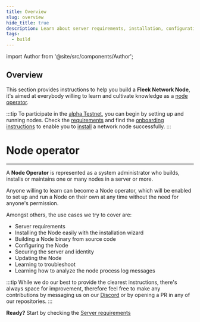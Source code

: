 ```yaml
---
title: Overview
slug: overview
hide_title: true
description: Learn about server requirements, installation, configuration, and more. Become a Node Operator and contribute to the network's growth.  
tags:
  - build
---
```


import Author from '@site/src/components/Author';

## Overview

This section provides instructions to help you build a **Fleek Network Node**, it's aimed at everybody willing to learn and cultivate knowledge as a [node operator](#node-operator).

:::tip
To participate in the [alpha Testnet](/docs/roadmap), you can begin by setting up and running nodes. Check the [requirements](/docs/node/requirements) and find the [onboarding instructions](/docs/node/testnet-onboarding) to enable you to [install](/docs/node/install) a network node successfully.
:::

# Node operator
---

A **Node Operator** is represented as a system administrator who builds, installs or maintains one or many nodes in a server or more.

Anyone willing to learn can become a Node operator, which will be enabled to set up and run a Node on their own at any time without the need for anyone's permission.

Amongst others, the use cases we try to cover are:

- Server requirements
- Installing the Node easily with the installation wizard
- Building a Node binary from source code
- Configuring the Node
- Securing the server and identity
- Updating the Node
- Learning to troubleshoot
- Learning how to analyze the node process log messages

:::tip
While we do our best to provide the clearest instructions, there's always space for improvement, therefore feel free to make any contributions by messaging us on our [Discord](https://discord.gg/fleekxyz) or by opening a PR in any of our repositories.
:::

**Ready?** Start by checking the [Server requirements](/docs/node/requirements)


<Author
    name="Helder Oliveira"
    image="https://github.com/heldrida.png"
    title="Software Developer + DX"
    url="https://github.com/heldrida"
/>
